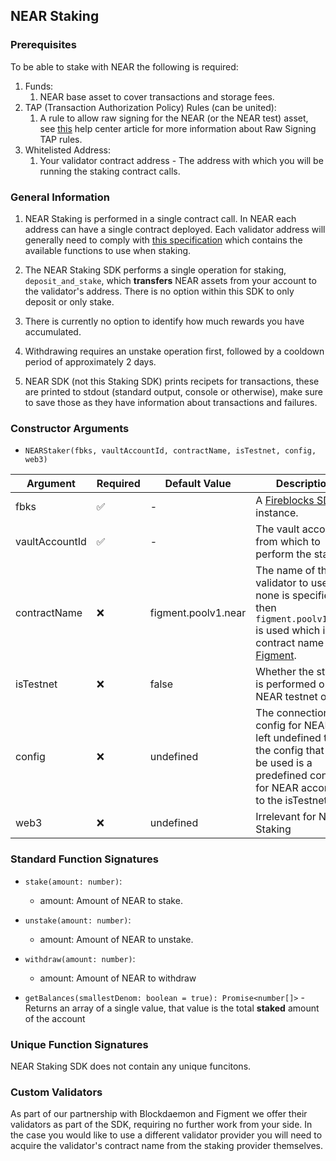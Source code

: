 ## NEAR Staking
### Prerequisites 
To be able to stake with NEAR the following is required:
1. Funds:
    1. NEAR base asset to cover transactions and storage fees.
2. TAP (Transaction Authorization Policy) Rules (can be united):
    1. A rule to allow raw signing for the NEAR (or the NEAR test) asset, see [this](https://support.fireblocks.io/hc/en-us/articles/4413379762450-Off-chain-message-signing) help center article for more information about Raw Signing TAP rules.
3. Whitelisted Address:
    1. Your validator contract address - The address with which you will be running the staking contract calls.


### General Information
1. NEAR Staking is performed in a single contract call. In NEAR each address can have a single contract deployed. Each validator address will generally need to comply with [this specification](https://github.com/near/core-contracts/tree/master/staking-pool) which contains the available functions to use when staking.
   
2. The NEAR Staking SDK performs a single operation for staking, `deposit_and_stake`, which **transfers** NEAR assets from your account to the validator's address. There is no option within this SDK to only deposit or only stake.

3. There is currently no option to identify how much rewards you have accumulated.

4. Withdrawing requires an unstake operation first, followed by a cooldown period of approximately 2 days.

5. NEAR SDK (not this Staking SDK) prints recipets for transactions, these are printed to stdout (standard output, console or otherwise), make sure to save those as they have information about transactions and failures.

### Constructor Arguments
- `NEARStaker(fbks, vaultAccountId, contractName, isTestnet, config, web3)`

| Argument       | Required | Default Value       | Description                                                                                                                                                         |
|----------------|----------|---------------------|---------------------------------------------------------------------------------------------------------------------------------------------------------------------|
| fbks           | ✅        | -                   | A [Fireblocks SDK](https://github.com/fireblocks/fireblocks-sdk-js) instance.                                                                                       |
| vaultAccountId | ✅        | -                   | The vault account Id from which to perform the staking.                                                                                                             |
| contractName   | ❌        | figment.poolv1.near | The name of the validator to use. If none is specified then `figment.poolv1.near` is used which is the contract name for [Figment](https://www.figment.io/staking). |
| isTestnet      | ❌        | false               | Whether the staking is performed on NEAR testnet or not                                                                                                             |
| config         | ❌        | undefined           | The connection config for NEAR, if left undefined then the config that will be used is a predefined config for NEAR according to the isTestnet flag                 |
| web3           | ❌        | undefined           | Irrelevant for NEAR Staking                                                                                                                                         |

### Standard Function Signatures
- `stake(amount: number)`:
  - amount: Amount of NEAR to stake.

- `unstake(amount: number)`:
  - amount: Amount of NEAR to unstake.

- `withdraw(amount: number)`:
  - amount: Amount of NEAR to withdraw

- `getBalances(smallestDenom: boolean = true): Promise<number[]>` - Returns an array of a single value, that value is the total **staked** amount of the account


### Unique Function Signatures
NEAR Staking SDK does not contain any unique funcitons.

### Custom Validators
As part of our partnership with Blockdaemon and Figment we offer their validators as part of the SDK, requiring no further work from your side.
In the case you would like to use a different validator provider you will need to acquire the validator's contract name from the staking provider themselves.
